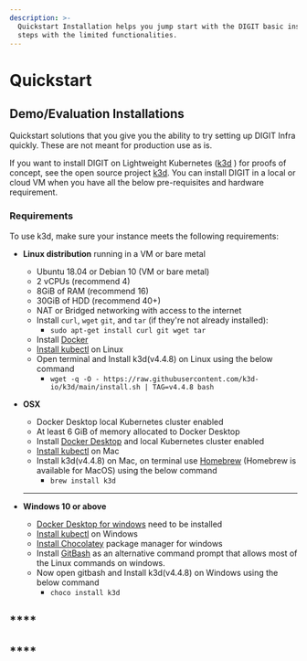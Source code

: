 ```yaml
---
description: >-
  Quickstart Installation helps you jump start with the DIGIT basic installation
  steps with the limited functionalities.
---
```


# Quickstart

## Demo/Evaluation Installations

Quickstart solutions that you give you the ability to try setting up DIGIT Infra quickly. These are not meant for production use as is.

If you want to install DIGIT on Lightweight Kubernetes ([k3d](https://github.com/rancher/k3d) ) for proofs of concept, see the open source project [k3d](https://github.com/rancher/k3d).  You can install DIGIT in a local or cloud VM when you have all the below pre-requisites and hardware requirement.

### Requirements

To use k3d, make sure your instance meets the following requirements:

* **Linux distribution** running in a VM or bare metal
  * Ubuntu 18.04 or Debian 10 (VM or bare metal)
  * 2 vCPUs (recommend 4)
  * 8GiB of RAM (recommend 16)
  * 30GiB of HDD (recommend 40+)
  * NAT or Bridged networking with access to the internet
  * Install `curl`, `wget` `git`, and `tar` (if they're not already installed):
    * `sudo apt-get install curl git wget tar`
  * Install [Docker](https://docs.docker.com/engine/install/ubuntu/)
  * [Install kubectl](https://kubernetes.io/docs/tasks/tools/install-kubectl-linux/) on Linux
  * Open terminal and Install k3d(v4.4.8) on Linux using the below command
    * `wget -q -O - https://raw.githubusercontent.com/k3d-io/k3d/main/install.sh | TAG=v4.4.8 bash`           &#x20;
*   **OSX**

    * Docker Desktop local Kubernetes cluster enabled
    * At least 6 GiB of memory allocated to Docker Desktop
    * Install [Docker Desktop](https://docs.docker.com/docker-for-mac/install/) and local Kubernetes cluster enabled
    * [Install kubectl](https://kubernetes.io/docs/tasks/tools/install-kubectl-macos/) on Mac
    * Install k3d(v4.4.8) on Mac, on terminal use [Homebrew](https://brew.sh) (Homebrew is available for MacOS) using the below command
      * `brew install k3d` &#x20;

    ****
* **Windows 10 or above**
  * [Docker Desktop for windows](https://docs.docker.com/docker-for-windows/install/#system-requirements-for-wsl-2-backend) need to be installed
  * [Install kubectl](https://kubernetes.io/docs/tasks/tools/install-kubectl-windows/) on Windows
  * [Install Chocolatey](https://chocolatey.org) package manager for windows
  * Install [GitBash](https://git-scm.com/download/win) as an alternative command prompt that allows most of the Linux commands on windows.
  * Now open gitbash and Install k3d(v4.4.8) on Windows using the below command
    * `choco install k3d`

## ****

## ****
